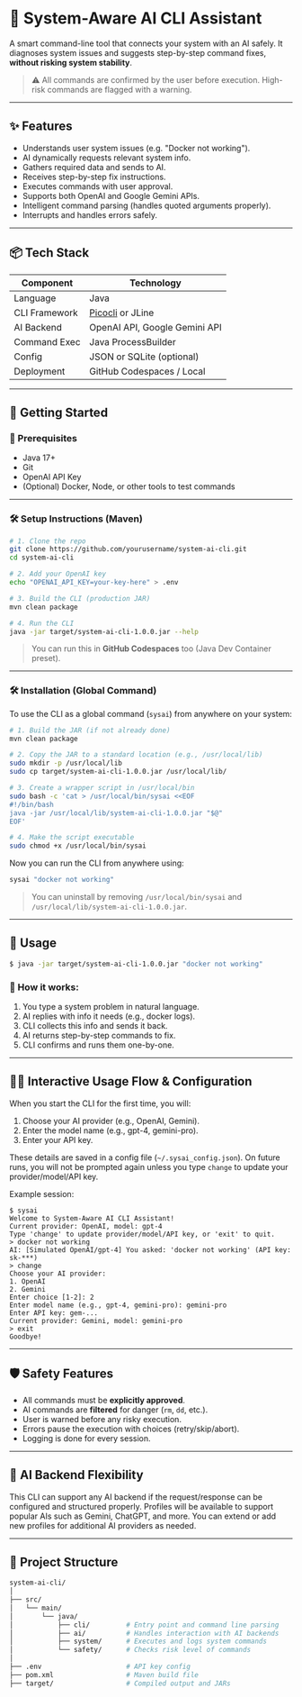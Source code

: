 # 🧠 System-Aware AI CLI Assistant

A smart command-line tool that connects your system with an AI safely. It diagnoses system issues and suggests step-by-step command fixes, **without risking system stability**.

> ⚠️ All commands are confirmed by the user before execution. High-risk commands are flagged with a warning.

---

## ✨ Features

* Understands user system issues (e.g. "Docker not working").
* AI dynamically requests relevant system info.
* Gathers required data and sends to AI.
* Receives step-by-step fix instructions.
* Executes commands with user approval.
* Supports both OpenAI and Google Gemini APIs.
* Intelligent command parsing (handles quoted arguments properly).
* Interrupts and handles errors safely.

---

## 📦 Tech Stack

| Component     | Technology                               |
| ------------- | ---------------------------------------- |
| Language      | Java                                     |
| CLI Framework | [Picocli](https://picocli.info) or JLine |
| AI Backend    | OpenAI API, Google Gemini API            |
| Command Exec  | Java ProcessBuilder                      |
| Config        | JSON or SQLite (optional)                |
| Deployment    | GitHub Codespaces / Local                |

---

## 🚀 Getting Started

### 🔧 Prerequisites

* Java 17+
* Git
* OpenAI API Key
* (Optional) Docker, Node, or other tools to test commands

---

### 🛠 Setup Instructions (Maven)

```bash
# 1. Clone the repo
git clone https://github.com/yourusername/system-ai-cli.git
cd system-ai-cli

# 2. Add your OpenAI key
echo "OPENAI_API_KEY=your-key-here" > .env

# 3. Build the CLI (production JAR)
mvn clean package

# 4. Run the CLI
java -jar target/system-ai-cli-1.0.0.jar --help
```

> You can run this in **GitHub Codespaces** too (Java Dev Container preset).

---

### 🛠 Installation (Global Command)

To use the CLI as a global command (`sysai`) from anywhere on your system:

```bash
# 1. Build the JAR (if not already done)
mvn clean package

# 2. Copy the JAR to a standard location (e.g., /usr/local/lib)
sudo mkdir -p /usr/local/lib
sudo cp target/system-ai-cli-1.0.0.jar /usr/local/lib/

# 3. Create a wrapper script in /usr/local/bin
sudo bash -c 'cat > /usr/local/bin/sysai <<EOF
#!/bin/bash
java -jar /usr/local/lib/system-ai-cli-1.0.0.jar "$@"
EOF'

# 4. Make the script executable
sudo chmod +x /usr/local/bin/sysai
```

Now you can run the CLI from anywhere using:

```bash
sysai "docker not working"
```

> You can uninstall by removing `/usr/local/bin/sysai` and `/usr/local/lib/system-ai-cli-1.0.0.jar`.

---

## 🧪 Usage

```bash
$ java -jar target/system-ai-cli-1.0.0.jar "docker not working"
```

### 🧠 How it works:

1. You type a system problem in natural language.
2. AI replies with info it needs (e.g., docker logs).
3. CLI collects this info and sends it back.
4. AI returns step-by-step commands to fix.
5. CLI confirms and runs them one-by-one.

---

## 🧑‍💻 Interactive Usage Flow & Configuration

When you start the CLI for the first time, you will:
1. Choose your AI provider (e.g., OpenAI, Gemini).
2. Enter the model name (e.g., gpt-4, gemini-pro).
3. Enter your API key.

These details are saved in a config file (`~/.sysai_config.json`). On future runs, you will not be prompted again unless you type `change` to update your provider/model/API key.

Example session:

```
$ sysai
Welcome to System-Aware AI CLI Assistant!
Current provider: OpenAI, model: gpt-4
Type 'change' to update provider/model/API key, or 'exit' to quit.
> docker not working
AI: [Simulated OpenAI/gpt-4] You asked: 'docker not working' (API key: sk-***)
> change
Choose your AI provider:
1. OpenAI
2. Gemini
Enter choice [1-2]: 2
Enter model name (e.g., gpt-4, gemini-pro): gemini-pro
Enter API key: gem-...
Current provider: Gemini, model: gemini-pro
> exit
Goodbye!
```

---

## 🛡️ Safety Features

* All commands must be **explicitly approved**.
* AI commands are **filtered** for danger (`rm`, `dd`, etc.).
* User is warned before any risky execution.
* Errors pause the execution with choices (retry/skip/abort).
* Logging is done for every session.

---

## 🔄 AI Backend Flexibility

This CLI can support any AI backend if the request/response can be configured and structured properly. Profiles will be available to support popular AIs such as Gemini, ChatGPT, and more. You can extend or add new profiles for additional AI providers as needed.

---

## 📁 Project Structure

```bash
system-ai-cli/
│
├── src/
│   └── main/
│       └── java/
│           ├── cli/         # Entry point and command line parsing
│           ├── ai/          # Handles interaction with AI backends
│           ├── system/      # Executes and logs system commands
│           └── safety/      # Checks risk level of commands
│
├── .env                     # API key config
├── pom.xml                  # Maven build file
├── target/                  # Compiled output and JARs